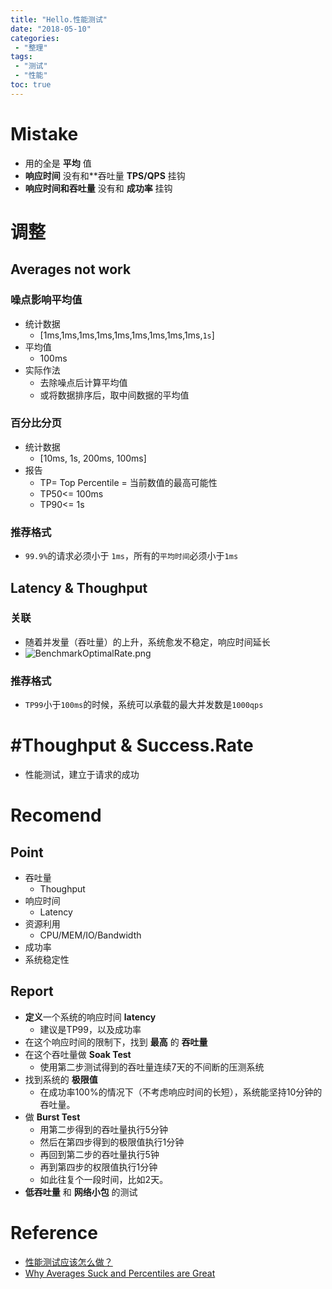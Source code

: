 ```yaml
---
title: "Hello.性能测试"
date: "2018-05-10"
categories:
 - "整理"
tags:
 - "测试"
 - "性能"
toc: true
---
```



# Mistake
- 用的全是 **平均** 值
- **响应时间** 没有和**吞吐量 **TPS/QPS** 挂钩
- **响应时间和吞吐量** 没有和 **成功率** 挂钩

# 调整
## Averages not work
### 噪点影响平均值
- 统计数据
    - [1ms,1ms,1ms,1ms,1ms,1ms,1ms,1ms,1ms,`1s`]
- 平均值
    - 100ms
- 实际作法
    - 去除噪点后计算平均值
    - 或将数据排序后，取中间数据的平均值

### 百分比分页
- 统计数据
    - [10ms, 1s, 200ms, 100ms]
- 报告
    - TP= Top Percentile = 当前数值的最高可能性
    - TP50<= 100ms
    - TP90<= 1s
### 推荐格式
- `99.9%`的请求必须小于 `1ms`，所有的`平均时间`必须小于`1ms`

## Latency & Thoughput
### 关联
- 随着并发量（吞吐量）的上升，系统愈发不稳定，响应时间延长
- ![BenchmarkOptimalRate.png](http://doc.yqjdcyy.com/58bda10e-0315-47be-859b-b02a6c39b87d.png)

### 推荐格式
- `TP99`小于`100ms`的时候，系统可以承载的最大并发数是`1000qps`

# #Thoughput & Success.Rate
- 性能测试，建立于请求的成功

# Recomend
## Point
- 吞吐量
    - Thoughput
- 响应时间
    - Latency
- 资源利用
    - CPU/MEM/IO/Bandwidth
- 成功率
- 系统稳定性

## Report
- **定义**一个系统的响应时间 **latency**
    - 建议是TP99，以及成功率
- 在这个响应时间的限制下，找到 **最高** 的 **吞吐量**
- 在这个吞吐量做 **Soak Test**
    - 使用第二步测试得到的吞吐量连续7天的不间断的压测系统
- 找到系统的 **极限值**
    - 在成功率100%的情况下（不考虑响应时间的长短），系统能坚持10分钟的吞吐量。
- 做 **Burst Test**
    - 用第二步得到的吞吐量执行5分钟
    - 然后在第四步得到的极限值执行1分钟
    - 再回到第二步的吞吐量执行5钟
    - 再到第四步的权限值执行1分钟
    - 如此往复个一段时间，比如2天。
- **低吞吐量** 和 **网络小包** 的测试

# Reference
- [性能测试应该怎么做？](https://coolshell.cn/articles/17381.html)
- [Why Averages Suck and Percentiles are Great](https://www.dynatrace.com/news/blog/why-averages-suck-and-percentiles-are-great/)
